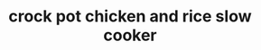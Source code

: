 ---
id: 593044f844e3ce00113dfb4e
servings:
notes:
directions: 'put all in crock pot
cook on low 6 hours'
ingredients: '2-4 frozen boneless skinless chicken breasts
1 pkg. (8 oz.) cream cheese (let sit out to soften)
1 can cream of chicken soup
1 pkg. italian dressing seasoning (the dried kind in the packet)
1 cup rice
3 cups chicken broth'
rating: 3
ease: easy
category: main course
href: 'https://forkinit.blogspot.com/2008/01/dinner-reality-check.html'
totalTime: 6 hours
cookTime:
prepTime: 5 minutes
title: crock pot chicken and rice    slow cooker

path: /crock-pot-chicken-and-rice-slow-cooker
---